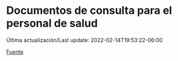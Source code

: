 # Documentos de consulta para el personal de salud

Última actualización/Last update: 2022-02-14T19:53:22-06:00

 [Fuente](https://coronavirus.gob.mx/personal-de-salud/documentos-de-consulta/)
